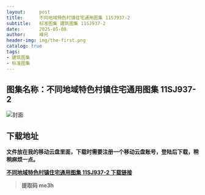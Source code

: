 ```yaml
---
layout:     post
title:      不同地域特色村镇住宅通用图集 11SJ937-2
subtitle:   标准图集 建筑图集 11SJ937-2
date:       2025-05-08
author:     峰兄
header-img: img/the-first.png
catalog: true
tags:
- 建筑图集
- 标准图集
---
```

## 图集名称：不同地域特色村镇住宅通用图集 11SJ937-2
![封面](https://pic1.imgdb.cn/item/681c080a58cb8da5c8e402d1.jpg)

## 下载地址 ##
**文件放在我的移动云盘里面，下载时需要注册一个移动云盘账号，登陆后下载，稍稍麻烦一点。**  
  
[**不同地域特色村镇住宅通用图集 11SJ937-2 下载链接**](https://caiyun.139.com/m/i?2nc6oYuGraEey)

> **提取码 me3h**

